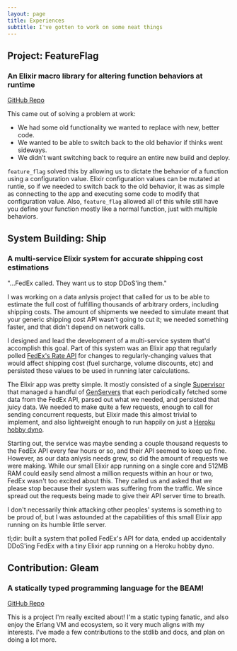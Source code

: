 ```yaml
---
layout: page
title: Experiences
subtitle: I've gotten to work on some neat things
---
```


## Project: FeatureFlag

### An Elixir macro library for altering function behaviors at runtime

[GitHub Repo](https://github.com/MainShayne233/feature_flag)

This came out of solving a problem at work:

- We had some old functionality we wanted to replace with new, better code.
- We wanted to be able to switch back to the old behavior if thinks went sideways.
- We didn't want switching back to require an entire new build and deploy.

`feature_flag` solved this by allowing us to dictate the behavior of a function using a configuration value. Elixir configuration values can be mutated at runtie, so if we needed to switch back to the old behavior, it was as simple as connecting to the app and executing some code to modify that configuration value. Also, `feature_flag` allowed all of this while still have you define your function mostly like a normal function, just with multiple behaviors.


## System Building: Ship

### A multi-service Elixir system for accurate shipping cost estimations

"...FedEx called. They want us to stop DDoS'ing them."

I was working on a data anlysis project that called for us to be able to estimate the full cost of fulfilling thousands of arbitrary orders, including shipping costs. The amount of shipments we needed to simulate meant that your generic shipping cost API wasn't going to cut it; we needed something faster, and that didn't depend on network calls.

I designed and lead the development of a multi-service system that'd accomplish this goal. Part of this system was an Elixir app that regularly polled [FedEx's Rate API](https://www.fedex.com/en-us/developer.html) for changes to regularly-changing values that would affect shipping cost (fuel surcharge, volume discounts, etc) and persisted these values to be used in running later calculations.

The Elixir app was pretty simple. It mostly consisted of a single [Supervisor](https://hexdocs.pm/elixir/Supervisor.html) that managed a handful of [GenServers](https://hexdocs.pm/elixir/GenServer.html) that each periodically fetched some data from the FedEx API, parsed out what we needed, and persisted that juicy data. We needed to make quite a few requests, enough to call for sending concurrent requests, but Elixir made this almost trivial to implement, and also lightweight enough to run happily on just a [Heroku hobby dyno](https://devcenter.heroku.com/articles/dyno-types).

Starting out, the service was maybe sending a couple thousand requests to the FedEx API every few hours or so, and their API seemed to keep up fine. However, as our data anlysis needs grew, so did the amount of requests we were making. While our small Elixir app running on a single core and 512MB RAM could easily send almost a million requests within an hour or two, FedEx wasn't too excited about this. They called us and asked that we please stop because their system was suffering from the traffic. We since spread out the requests being made to give their API server time to breath.

I don't necessarily think attacking other peoples' systems is something to be proud of, but I was astounded at the capabilities of this small Elixir app running on its humble little server.

tl;dir: built a system that polled FedEx's API for data, ended up accidentally DDoS'ing FedEx with a tiny Elixir app running on a Heroku hobby dyno.


## Contribution: Gleam

### A statically typed programming language for the BEAM!

[GitHub Repo](https://github.com/gleam-lang/gleam)

This is a project I'm really excited about! I'm a static typing fanatic, and also enjoy the Erlang VM and ecosystem, so it very much aligns with my interests. I've made a few contributions to the stdlib and docs, and plan on doing a lot more.

